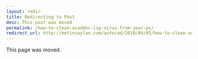 ```yaml
---
layout: redir
title: Redirecting to Post
desc: This post was moved
permalink: /how-to-clean-acaddoc-lsp-virus-from-your-pc/
redirect_url: http://metinsaylan.com/autocad/2010/04/05/how-to-clean-acaddoc-lsp-virus-from-your-pc/
---
```


This page was moved.
